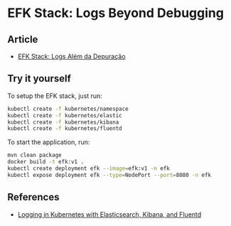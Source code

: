 # EFK Stack: Logs Beyond Debugging

## Article
- [EFK Stack: Logs Além da Depuração](https://biahyonce.medium.com/efk-stack-logs-al%C3%A9m-da-depura%C3%A7%C3%A3o-672adeed606b)

## Try it yourself
To setup the EFK stack, just run:
```bash
kubectl create -f kubernetes/namespace
kubectl create -f kubernetes/elastic
kubectl create -f kubernetes/kibana
kubectl create -f kubernetes/fluentd
```

To start the application, run:
```bash
mvn clean package
docker build -t efk:v1 .
kubectl create deployment efk --image=efk:v1 -n efk
kubectl expose deployment efk --type=NodePort --port=8080 -n efk
```

## References
- [Logging in Kubernetes with Elasticsearch, Kibana, and Fluentd](https://mherman.org/blog/logging-in-kubernetes-with-elasticsearch-Kibana-fluentd/)
